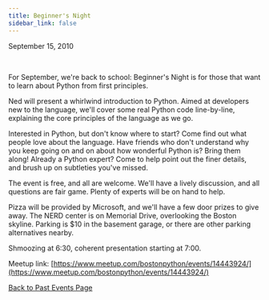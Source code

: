```yaml
---
title: Beginner's Night
sidebar_link: false
---
```


September 15, 2010


   

For September, we're back to school: Beginner's Night is for those that want to learn about Python from first principles.

Ned will present a whirlwind introduction to Python. Aimed at developers new to the language, we'll cover some real Python code line-by-line, explaining the core principles of the language as we go.

Interested in Python, but don't know where to start? Come find out what people love about the language. Have friends who don't understand why you keep going on and on about how wonderful Python is? Bring them along! Already a Python expert? Come to help point out the finer details, and brush up on subtleties you've missed.

The event is free, and all are welcome. We'll have a lively discussion, and all questions are fair game. Plenty of experts will be on hand to help.

Pizza will be provided by Microsoft, and we'll have a few door prizes to give away. The NERD center is on Memorial Drive, overlooking the Boston skyline. Parking is $10 in the basement garage, or there are other parking alternatives nearby.

Shmoozing at 6:30, coherent presentation starting at 7:00.


Meetup link: [https://www.meetup.com/bostonpython/events/14443924/](https://www.meetup.com/bostonpython/events/14443924/)

[Back to Past Events Page](index.md)